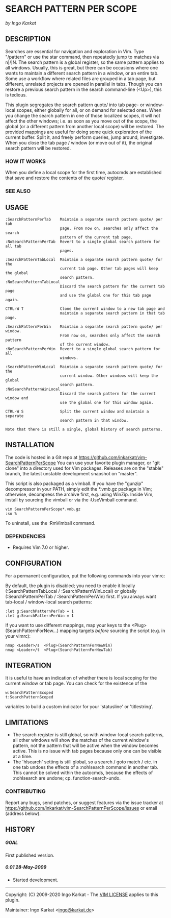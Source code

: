 SEARCH PATTERN PER SCOPE
===============================================================================
_by Ingo Karkat_

DESCRIPTION
------------------------------------------------------------------------------

Searches are essential for navigation and exploration in Vim. Type "/pattern"
or use the star command, then repeatedly jump to matches via n|/|N. The
search pattern is a global register, so the same pattern applies to all
windows. Usually, this is great, but there can be occasions where one wants to
maintain a different search pattern in a window, or an entire tab. Some use a
workflow where related files are grouped in a tab page, but different,
unrelated projects are opened in parallel in tabs. Though you can restore a
previous search pattern in the search command-line (&lt;Up&gt;), this is tedious.

This plugin segregates the search pattern quote/ into tab page- or window-local
scopes, either globally for all, or on demand for selected ones. When you
change the search pattern in one of those localized scopes, it will not affect
the other windows; i.e. as soon as you move out of the scope, the global (or a
different pattern from another local scope) will be restored.
The provided mappings are useful for doing some quick exploration of the current
buffer. Split it, and freely perform queries, jump around, investigate. When
you close the tab page / window (or move out of it), the original search
pattern will be restored.

### HOW IT WORKS

When you define a local scope for the first time, autocmds are established
that save and restore the contents of the quote/ register.

### SEE ALSO

USAGE
------------------------------------------------------------------------------

    :SearchPatternPerTab    Maintain a separate search pattern quote/ per tab
                            page. From now on, searches only affect the search
                            pattern of the current tab page.
    :NoSearchPatternPerTab  Revert to a single global search pattern for all tab
                            pages.

    :SearchPatternTabLocal  Maintain a separate search pattern quote/ for the
                            current tab page. Other tab pages will keep the global
                            search pattern.
    :NoSearchPatternTabLocal
                            Discard the search pattern for the current tab page
                            and use the global one for this tab page again.

    CTRL-W T                Clone the current window to a new tab page and
                            maintain a separate search pattern in that tab page.

    :SearchPatternPerWin    Maintain a separate search pattern quote/ per window.
                            From now on, searches only affect the search pattern
                            of the current window.
    :NoSearchPatternPerWin  Revert to a single global search pattern for all
                            windows.

    :SearchPatternWinLocal  Maintain a separate search pattern quote/ for the
                            current window. Other windows will keep the global
                            search pattern.
    :NoSearchPatternWinLocal
                            Discard the search pattern for the current window and
                            use the global one for this window again.

    CTRL-W S                Split the current window and maintain a separate
                            search pattern in that window.

    Note that there is still a single, global history of search patterns.

INSTALLATION
------------------------------------------------------------------------------

The code is hosted in a Git repo at
    https://github.com/inkarkat/vim-SearchPatternPerScope
You can use your favorite plugin manager, or "git clone" into a directory used
for Vim packages. Releases are on the "stable" branch, the latest unstable
development snapshot on "master".

This script is also packaged as a vimball. If you have the "gunzip"
decompressor in your PATH, simply edit the \*.vmb.gz package in Vim; otherwise,
decompress the archive first, e.g. using WinZip. Inside Vim, install by
sourcing the vimball or via the :UseVimball command.

    vim SearchPatternPerScope*.vmb.gz
    :so %

To uninstall, use the :RmVimball command.

### DEPENDENCIES

- Requires Vim 7.0 or higher.

CONFIGURATION
------------------------------------------------------------------------------

For a permanent configuration, put the following commands into your vimrc:

By default, the plugin is disabled; you need to enable it locally
(:SearchPatternTabLocal / :SearchPatternWinLocal) or globally
(:SearchPatternPerTab / :SearchPatternPerWin) first. If you always want
tab-local / window-local search patterns:

    :let g:SearchPatternPerTab = 1
    :let g:SearchPatternPerWin = 1

If you want to use different mappings, map your keys to the
&lt;Plug&gt;(SearchPatternForNew...) mapping targets _before_ sourcing the script
(e.g. in your vimrc):

    nmap <Leader>/s  <Plug>(SearchPatternForNewWin)
    nmap <Leader>/t  <Plug>(SearchPatternForNewTab)

INTEGRATION
------------------------------------------------------------------------------

It is useful to have an indication of whether there is local scoping for the
current window or tab page. You can check for the existence of the

    w:SearchPatternScoped
    t:SearchPatternScoped

variables to build a custom indicator for your 'statusline' or 'titlestring'.

LIMITATIONS
------------------------------------------------------------------------------

- The search register is still global, so with window-local search patterns,
  all other windows will show the matches of the current window's pattern, not
  the pattern that will be active when the window becomes active. This is no
  issue with tab pages because only one can be visible at a time.
- The 'hlsearch' setting is still global, so a search / goto match / etc. in
  one tab undoes the effects of a :nohlsearch command in another tab. This
  cannot be solved within the autocmds, because the effects of :nohlsearch are
  undone; cp. function-search-undo.

### CONTRIBUTING

Report any bugs, send patches, or suggest features via the issue tracker at
https://github.com/inkarkat/vim-SearchPatternPerScope/issues or email (address
below).

HISTORY
------------------------------------------------------------------------------

##### GOAL
First published version.

##### 0.01    28-May-2009
- Started development.

------------------------------------------------------------------------------
Copyright: (C) 2009-2020 Ingo Karkat -
The [VIM LICENSE](http://vimdoc.sourceforge.net/htmldoc/uganda.html#license) applies to this plugin.

Maintainer:     Ingo Karkat &lt;ingo@karkat.de&gt;
